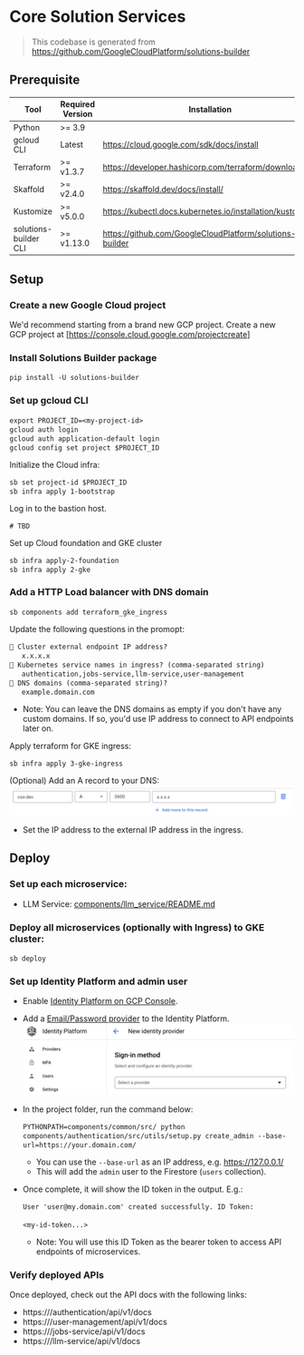 # Core Solution Services

> This codebase is generated from https://github.com/GoogleCloudPlatform/solutions-builder

## Prerequisite

| Tool | Required Version | Installation |
|---|---|---|
| Python                 | &gt;= 3.9     | |
| gcloud CLI             | Latest        | https://cloud.google.com/sdk/docs/install |
| Terraform              | &gt;= v1.3.7  | https://developer.hashicorp.com/terraform/downloads |
| Skaffold               | &gt;= v2.4.0  | https://skaffold.dev/docs/install/ |
| Kustomize              | &gt;= v5.0.0  | https://kubectl.docs.kubernetes.io/installation/kustomize/ |
| solutions-builder CLI | &gt;= v1.13.0 | https://github.com/GoogleCloudPlatform/solutions-builder |

## Setup

### Create a new Google Cloud project

We'd recommend starting from a brand new GCP project. Create a new GCP project at [https://console.cloud.google.com/projectcreate]

### Install Solutions Builder package
```
pip install -U solutions-builder
```

### Set up gcloud CLI
```
export PROJECT_ID=<my-project-id>
gcloud auth login
gcloud auth application-default login
gcloud config set project $PROJECT_ID
```

Initialize the Cloud infra:
```
sb set project-id $PROJECT_ID
sb infra apply 1-bootstrap
```

Log in to the bastion host.
```
# TBD
```

Set up Cloud foundation and GKE cluster

```
sb infra apply-2-foundation
sb infra apply 2-gke
```

### Add a HTTP Load balancer with DNS domain
```
sb components add terraform_gke_ingress
```

Update the following questions in the promopt:
```
🎤 Cluster external endpoint IP address?
   x.x.x.x
🎤 Kubernetes service names in ingress? (comma-separated string)
   authentication,jobs-service,llm-service,user-management
🎤 DNS domains (comma-separated string)?
   example.domain.com
```
- Note: You can leave the DNS domains as empty if you don't have any custom domains. If so, you'd use IP address to connect to API endpoints later on.

Apply terraform for GKE ingress:
```
sb infra apply 3-gke-ingress
```

(Optional) Add an A record to your DNS:
![Alt text](.github/assets/dns_a_record.png)
- Set the IP address to the external IP address in the ingress.

## Deploy

### Set up each microservice:
- LLM Service: [components/llm_service/README.md](./components/llm_service/README.md)

### Deploy all microservices (optionally with Ingress) to GKE cluster:
```
sb deploy
```

### Set up Identity Platform and admin user

- Enable [Identity Platform on GCP Console](https://console.cloud.google.com/customer-identity?project=core-solution-services-develop).
- Add a [Email/Password provider](https://console.cloud.google.com/customer-identity/provider?project=core-solution-services-develop) to the Identity Platform.
  ![Alt text](.github/assets/idp_add_provider.png)
- In the project folder, run the command below:
   ```
   PYTHONPATH=components/common/src/ python components/authentication/src/utils/setup.py create_admin --base-url=https://your.domain.com/
   ```
   - You can use the `--base-url` as an IP address, e.g. https://127.0.0.1/
   - This will add the `admin` user to the Firestore (`users` collection).

- Once complete, it will show the ID token in the output. E.g.:
   ```
   User 'user@my.domain.com' created successfully. ID Token:

   <my-id-token...>
   ```
   - Note: You will use this ID Token as the bearer token to access API endpoints of microservices.

### Verify deployed APIs

Once deployed, check out the API docs with the following links:
- https://<cluster-ip-address>/authentication/api/v1/docs
- https://<cluster-ip-address>/user-management/api/v1/docs
- https://<cluster-ip-address>/jobs-service/api/v1/docs
- https://<cluster-ip-address>/llm-service/api/v1/docs
